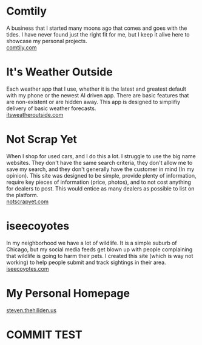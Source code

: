 # Comtily

A business that I started many moons ago that comes and goes with the tides. I have never found just the right fit for me, but I keep it alive here to showcase my personal projects.  
[comtily.com](https://comtily.com)

# It's Weather Outside

Each weather app that I use, whether it is the latest and greatest default with my phone or the newest AI driven app. There are basic features that are non-existent or are hidden away. This app is designed to simplifiy delivery of basic weather forecasts.  
[itsweatheroutside.com](https://itsweatheroutside.com)

# Not Scrap Yet

When I shop for used cars, and I do this a lot. I struggle to use the big name websites. They don't have the same search criteria, they don't allow me to save my search, and they don't generally have the customer in mind (In my opinion). This site was designed to be simple, provide plenty of information, require key pieces of information (price, photos), and to not cost anything for dealers to post. This would entice as many dealers as possible to list on the platform.  
[notscrapyet.com](https://notscrapyet.com)

# iseecoyotes

In my neighborhood we have a lot of wildlife. It is a simple suburb of Chicago, but my social media feeds get blown up with people complaining that wildlife is going to harm their pets. I created this site (which is way not working) to help people submit and track sightings in their area.  
[iseecoyotes.com](https://iseecoyotes.com)

# My Personal Homepage

[steven.thehillden.us](https://steven.thehillden.us)

# COMMIT TEST
